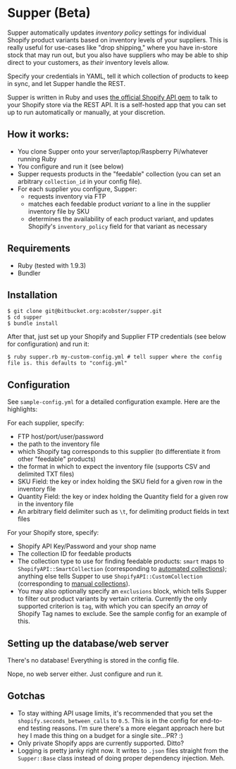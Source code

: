 # Supper (Beta)

Supper automatically updates *inventory policy* settings for individual Shopify product variants based on inventory levels of your suppliers. This is really useful for use-cases like "drop shipping," where you have in-store stock that may run out, but you also have suppliers who may be able to ship direct to your customers, as *their* inventory levels allow.

Specify your credentials in YAML, tell it which collection of products to keep in sync, and let Supper handle the REST.

Supper is written in Ruby and uses [the official Shopify API gem](https://github.com/Shopify/shopify_api) to talk to your Shopify store via the REST API. It is a self-hosted app that you can set up to run automatically or manually, at your discretion.

## How it works:

* You clone Supper onto your server/laptop/Raspberry Pi/whatever running Ruby
* You configure and run it (see below)
* Supper requests products in the "feedable" collection (you can set an arbitrary `collection_id` in your config file).
* For each supplier you configure, Supper:
  * requests inventory via FTP
  * matches each feedable product *variant* to a line in the supplier inventory file by SKU
  * determines the availability of each product variant, and updates Shopify's `inventory_policy` field for that variant as necessary

## Requirements 

* Ruby (tested with 1.9.3)
* Bundler

## Installation

```
$ git clone git@bitbucket.org:acobster/supper.git
$ cd supper
$ bundle install
```

After that, just set up your Shopify and Supplier FTP credentials (see below for configuration) and run it:

```
$ ruby supper.rb my-custom-config.yml # tell supper where the config file is. this defaults to "config.yml"
```

## Configuration

See `sample-config.yml` for a detailed configuration example. Here are the highlights:

For each supplier, specify:

* FTP host/port/user/password
* the path to the inventory file
* which Shopify tag corresponds to this supplier (to differentiate it from other "feedable" products)
* the format in which to expect the inventory file (supports CSV and delimited TXT files)
* SKU Field: the key or index holding the SKU field for a given row in the inventory file
* Quantity Field: the key or index holding the Quantity field for a given row in the inventory file
* An arbitrary field delimiter such as `\t`, for delimiting product fields in text files

For your Shopify store, specify:

* Shopify API Key/Password and your shop name
* The collection ID for feedable products
* The collection type to use for finding feedable products: `smart` maps to `ShopifyAPI::SmartCollection` (corresponding to [automated collections](https://help.shopify.com/manual/products/collections/automated-shopify-collection)); anything else tells Supper to use `ShopifyAPI::CustomCollection` (corresponding to [manual collections](https://help.shopify.com/manual/products/collections/manual-shopify-collection)).
* You may also optionally specify an `exclusions` block, which tells Supper to filter out product variants by vertain criteria. Currently the only supported criterion is `tag`, with which you can specify an *array* of Shopify Tag names to exclude. See the sample config for an example of this.

## Setting up the database/web server

There's no database! Everything is stored in the config file. 

Nope, no web server either. Just configure and run it.

## Gotchas

* To stay withing API usage limits, it's recommended that you set the `shopify.seconds_between_calls` to `0.5`. This is in the config for end-to-end testing reasons. I'm sure there's a more elegant approach here but hey I made this thing on a budget for a single site...PR? :)
* Only private Shopify apps are currently supported. Ditto?
* Logging is pretty janky right now. It writes to `.json` files straight from the `Supper::Base` class instead of doing proper dependency injection. Meh.

